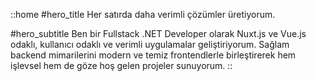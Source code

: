 ::home
#hero_title
Her satırda daha verimli çözümler üretiyorum.

#hero_subtitle
Ben bir Fullstack .NET Developer olarak Nuxt.js ve Vue.js odaklı, kullanıcı odaklı ve verimli uygulamalar geliştiriyorum. Sağlam backend mimarilerini modern ve temiz frontendlerle birleştirerek hem işlevsel hem de göze hoş gelen projeler sunuyorum.
::
